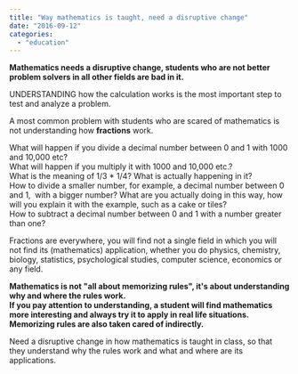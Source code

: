 ```yaml
---
title: "Way mathematics is taught, need a disruptive change"
date: "2016-09-12"
categories: 
  - "education"
---
```


**Mathematics needs a disruptive change, students who are not better problem solvers in all other fields are bad in it.**  
  
UNDERSTANDING how the calculation works is the most important step to test and analyze a problem.  
  
A most common problem with students who are scared of mathematics is not understanding how **fractions** work.  
  
What will happen if you divide a decimal number between 0 and 1 with 1000 and 10,000 etc?  
What will happen if you multiply it with 1000 and 10,000 etc.?  
What is the meaning of 1/3 \* 1/4? What is actually happening in it?  
How to divide a smaller number, for example, a decimal number between 0 and 1,  with a bigger number? What are you actually doing in this way, how will you explain it with the example, such as a cake or tiles?  
How to subtract a decimal number between 0 and 1 with a number greater than one?  
  
Fractions are everywhere, you will find not a single field in which you will not find its (mathematics) application, whether you do physics, chemistry, biology, statistics, psychological studies, computer science, economics or any field.  
  
**Mathematics is not "all about memorizing rules", it's about understanding why and where the rules work.**  
**If you pay attention to understanding, a student will find mathematics more interesting and always try it to apply in real life situations. Memorizing rules are also taken cared of indirectly.**  
  
Need a disruptive change in how mathematics is taught in class, so that they understand why the rules work and what and where are its applications.
